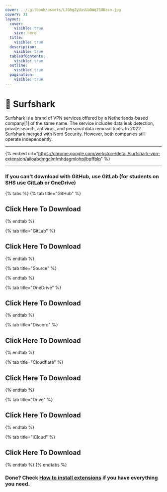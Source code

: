 ```yaml
---
cover: ../.gitbook/assets/L3GhgZyUasUaDWq7SUDasn.jpg
coverY: 31
layout:
  cover:
    visible: true
    size: hero
  title:
    visible: true
  description:
    visible: true
  tableOfContents:
    visible: true
  outline:
    visible: true
  pagination:
    visible: true
---
```


# 📶 Surfshark

Surfshark is a brand of VPN services offered by a Netherlands-based company\[1] of the same name. The service includes data leak detection, private search, antivirus, and personal data removal tools. In 2022 Surfshark merged with Nord Security. However, both companies still operate independently.

***

{% embed url="https://chrome.google.com/webstore/detail/surfshark-vpn-extension/ailoabdmgclmfmhdagmlohpjlbpffblp" %}

***

### If you can't download with GitHub, use GitLab (for students on SHS use GitLab or OneDrive)

{% tabs %}
{% tab title="GitHub" %}
## Click Here To Download
{% endtab %}

{% tab title="GitLab" %}
## Click Here To Download
{% endtab %}

{% tab title="Source" %}

{% endtab %}

{% tab title="OneDrive" %}
## Click Here To Download
{% endtab %}

{% tab title="Discord" %}
## Click Here To Download
{% endtab %}

{% tab title="Cloudflare" %}
## Click Here To Download
{% endtab %}

{% tab title="Drive" %}
## Click Here To Download
{% endtab %}

{% tab title="iCloud" %}
## Click Here To Download
{% endtab %}
{% endtabs %}

### Done? Check [How to install extensions](how-to-install-extension-on-another-browser.md) if you have everything you need.
